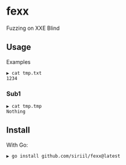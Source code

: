 # fexx

Fuzzing on XXE Blind

## Usage

Examples
```
▶ cat tmp.txt 
1234
```

### Sub1

```
▶ cat tmp.tmp
Nothing
```

## Install

With Go:

```
▶ go install github.com/siriil/fexx@latest
```
